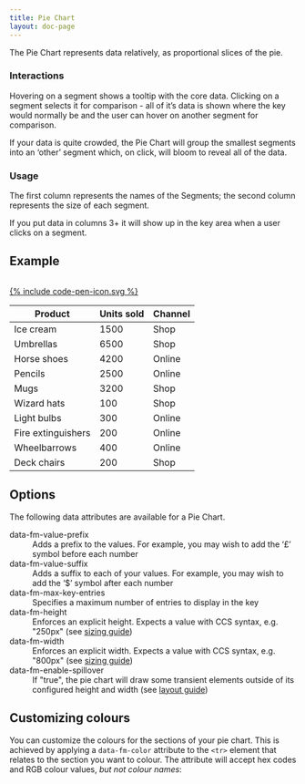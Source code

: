 ```yaml
---
title: Pie Chart
layout: doc-page
---
```


The Pie Chart represents data relatively, as proportional slices of the pie.
### Interactions
Hovering on a segment shows a tooltip with the core data. Clicking on a segment selects it for comparison - all of it’s data is shown where the key would normally be and the user can hover on another segment for comparison.

<span class="tip">If your data is quite crowded, the Pie Chart will group the smallest segments into an ‘other’ segment which, on click, will bloom to reveal all of the data.</span>
### Usage
The first column represents the names of the Segments; the second column represents the size of each segment.

<span class="tip">If you put data in columns 3+ it will show up in the key area when a user clicks on a segment.</span>

## Example

<pre data-src="code-examples/pie-documentation.html" class="line-numbers"></pre>
<a href="http://codepen.io/Factmint/pen/XJejpL/" class="codepen-button">
	{% include code-pen-icon.svg %}
</a>

<div id="demo" class="documentation-example-container">
<table class="fm-pie">
<thead>
<tr>
<th>Product</th>
<th>Units sold</th>
<th>Channel</th>
</tr>
</thead>
<tbody>
<tr>
<td>Ice cream</td>
<td>1500</td>
<td>Shop</td>
</tr>
<tr>
<td>Umbrellas</td>
<td>6500</td>
<td>Shop</td>
</tr>
<tr>
<td>Horse shoes</td>
<td>4200</td>
<td>Online</td>
</tr>
<tr>
<td>Pencils</td>
<td>2500</td>
<td>Online</td>
</tr>
<tr>
<td>Mugs</td>
<td>3200</td>
<td>Shop</td>
</tr>
<tr>
<td>Wizard hats</td>
<td>100</td>
<td>Shop</td>
</tr>
<tr>
<td>Light bulbs</td>
<td>300</td>
<td>Online</td>
</tr>
<tr>
<td>Fire extinguishers</td>
<td>200</td>
<td>Online</td>
</tr>
<tr>
<td>Wheelbarrows</td>
<td>400</td>
<td>Online</td>
</tr>
<tr>
<td>Deck chairs</td>
<td>200</td>
<td>Shop</td>
</tr>
</tbody>
</table>

<link rel="stylesheet" href="http://factmint.io/pie.css">
<script async src="http://factmint.io/pie.js"></script>
</div>

## Options
The following data attributes are available for a Pie Chart.

<dl><dt>data-fm-value-prefix</dt><dd>Adds a prefix to the values. For example, you may wish to add the ‘£’ symbol before each number</dd><dt>data-fm-value-suffix</dt><dd>Adds a suffix to each of your values. For example, you may wish to add the ‘$’ symbol after each number</dd><dt>data-fm-max-key-entries</dt><dd>Specifies a maximum number of entries to display in the key</dd><dt>data-fm-height</dt><dd>Enforces an explicit height. Expects a value with CCS syntax, e.g. "250px" (see <a href="/documentation/chart-layout-and-sizing/#size">sizing guide</a>)</dd><dt>data-fm-width</dt><dd>Enforces an explicit width. Expects a value with CCS syntax, e.g. "800px" (see <a href="/documentation/chart-layout-and-sizing/#size">sizing guide</a>)</dd> <dt>data-fm-enable-spillover</dt><dd>If "true", the pie chart will draw some transient elements outside of its configured height and width (see <a href="/documentation/chart-layout-and-sizing/#spillover">layout guide</a>)</dd>
</dl>

## Customizing colours
You can customize the colours for the sections of your pie chart. This is achieved by applying a <code>data-fm-color</code> attribute to the <code>&#60;tr&#62;</code> element that relates to the section you want to colour. The attribute will accept hex codes and RGB colour values, <em>but not colour names</em>:

<pre class="line-numbers" data-src="code-examples/pie-hex-code-example.html"></pre>